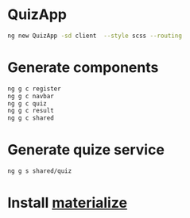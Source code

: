 # QuizApp
```bash
ng new QuizApp -sd client  --style scss --routing
```
# Generate components
```bash
ng g c register
ng g c navbar
ng g c quiz
ng g c result
ng g c shared
```
# Generate quize service
```bash
ng g s shared/quiz
```
# Install [materialize](https://materializecss.com/getting-started.html)
```bash

